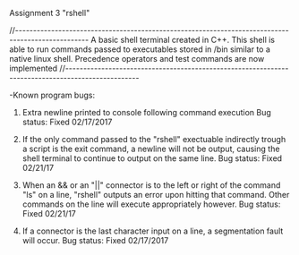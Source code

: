 Assignment 3 "rshell"

//--------------------------------------------------------------------------------------------------
A basic shell terminal created in C++. This shell is able to run commands passed to executables stored in /bin similar to a native linux shell. Precedence operators and test commands are now implemented
//--------------------------------------------------------------------------------------------------

-Known program bugs:

1) Extra newline printed to console following command execution
Bug status: Fixed 02/17/2017

2) If the only command passed to the "rshell" exectuable indirectly trough a script is the exit command, a newline will not be output, causing the shell terminal to continue to output on the same line.
Bug status: Fixed 02/21/17

2) When an && or an "||" connector is to the left or right of the command "ls" on a line, "rshell" outputs an error upon hitting that command. Other commands on the line will execute appropriately however.
Bug status: Fixed 02/21/17

3) If a connector is the last character input on a line, a segmentation fault will occur.
Bug status: Fixed 02/17/2017


